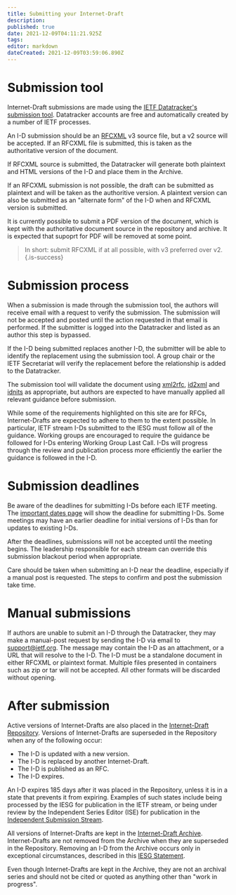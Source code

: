 ```yaml
---
title: Submitting your Internet-Draft
description: 
published: true
date: 2021-12-09T04:11:21.925Z
tags: 
editor: markdown
dateCreated: 2021-12-09T03:59:06.890Z
---
```


# Submission tool
Internet-Draft submissions are made using the [IETF Datatracker's submission tool](https://datatracker.ietf.org/submit). Datatracker accounts are free and automatically created by a number of IETF processes. 

An I-D submission should be an [RFCXML](https://authors.ietf.org/en/rfcxml-overview) v3 source file, but a v2 source will be accepted. If an RFCXML file is submitted, this is taken as the authoritative version of the document.

If RFCXML source is submitted, the Datatracker will generate both plaintext and HTML versions of the I-D and place them in the Archive.

If an RFCXML submission is not possible, the draft can be submitted as plaintext and will be taken as the authoritive version. A plaintext version can also be submitted as an "alternate form" of the I-D when and RFCXML version is submitted.

It is currently possible to submit a PDF version of the document, which is kept with the authoritative document source in the repository and archive. It is expected that supoprt for PDF will be removed at some point.

> In short: submit RFCXML if at all possible, with v3 preferred over v2.
{.is-success}

# Submission process
When a submission is made through the submission tool, the authors will receive email with a request to verify the submission. The submission will not be accepted and posted until the action requested in that email is performed. If the submitter is logged into the Datatracker and listed as an author this step is bypassed.

If the I-D being submitted replaces another I-D, the submitter will be able to identify the replacement using the submission tool. A group chair or the IETF Secretariat will verify the replacement before the relationship is added to the Datatracker.

The submission tool will validate the document using [xml2rfc](https://github.com/ietf-tools/xml2rfc), [id2xml](https://github.com/ietf-tools/id2xml) and [idnits](https://github.com/ietf-tools/idnits-mirror) as appropriate, but authors are expected to have manually applied all relevant guidance before submission.

While some of the requirements highlighted on this site are for RFCs, Internet-Drafts are expected to adhere to them to the extent possible. In particular, IETF stream I-Ds submitted to the IESG must follow all of the guidance.  Working groups are encouraged to require the guidance be followed for I-Ds entering Working Group Last Call. I-Ds will progress through the review and publication process more efficiently the earlier the guidance is followed in the I-D.

# Submission deadlines
Be aware of the deadlines for submitting I-Ds before each IETF meeting. The [important dates page](https://datatracker.ietf.org/meeting/important-dates) will show the deadline for submitting I-Ds. Some meetings may have an earlier deadline for initial versions of I-Ds than for updates to existing I-Ds.

After the deadlines, submissions will not be accepted until the meeting begins. The leadership responsible for each stream can override this submission blackout period when appropriate.

Care should be taken when submitting an I-D near the deadline, especially if a manual post is requested. The steps to confirm and post the submission take time.

# Manual submissions
If authors are unable to submit an I-D through the Datatracker, they may make a manual-post request by sending the I-D via email to support@ietf.org. The message may contain the I-D as an attachment, or a URL that will resolve to the I-D. The I-D must be a standalone document in either RFCXML or plaintext format. Multiple files presented in containers such as zip or tar will not be accepted. All other formats will be discarded without opening.

# After submission
Active versions of Internet-Drafts are also placed in the [Internet-Draft Repository](https://www.ietf.org/id). Versions of Internet-Drafts are superseded in the Repository when any of the following occur:

* The I-D is updated with a new version.
* The I-D is replaced by another Internet-Draft.
* The I-D is published as an RFC.
* The I-D expires.

An I-D expires 185 days after it was placed in the Repository, unless it is in a state that prevents it from expiring. Examples of such states include being processed by the IESG for publication in the IETF stream, or being under review by the Independent Series Editor (ISE) for publication in the [Independent Submission Stream](https://www.rfc-editor.org/about/independent/).

All versions of Internet-Drafts are kept in the [Internet-Draft Archive](https://www.ietf.org/archive/id). Internet-Drafts are not removed from the Archive when they are superseded in the Repository. Removing an I-D from the Archive occurs only in exceptional circumstances, described in this [IESG Statement](https://www.ietf.org/about/groups/iesg/statements/internet-draft-removal/).

Even though Internet-Drafts are kept in the Archive, they are not an archival series and should not be cited or quoted as anything other than "work in progress".